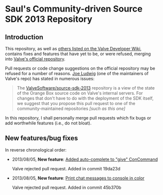 Saul's Community-driven Source SDK 2013 Repository
==================================================

Introduction
------------
This repository, as well as [others listed on the Valve Developer Wiki](https://developer.valvesoftware.com/wiki/Source_SDK_2013_community_repos), contains fixes and features that have yet to be, or were refused, merging into [Valve's official repository](https://github.com/ValveSoftware/source-sdk-2013).

Pull requests or code change suggestions on the official repository may be refused for a number of reasons. [Joe Ludwig](https://github.com/JoeLudwig) (one of the maintainers of Valve's repo) has stated in numerous issues:

> The [ValveSoftware/source-sdk-2013](https://github.com/ValveSoftware/source-sdk-2013) repository is a view of the state of the Orange Box source code on Valve's internal servers. For changes that don't have to do with the deployment of the SDK itself, we suggest that you propose this pull request to one of the community-maintained repositories _[such as this one]_

In this repository, I shall personally merge pull requests which fix bugs or add worthwhile features (i.e., do not bloat).

New features/bug fixes
----------------------
In reverse chronological order:

 *  2013/08/05, __New feature__: [Added auto-complete to "give" ConCommand](https://github.com/ValveSoftware/source-sdk-2013/pull/64)
   
    Valve rejected pull request. Added in commit 19da23d
    
    
 *  2013/08/05, __New feature__: [Print chat messages to console in color](https://github.com/ValveSoftware/source-sdk-2013/pull/63)
   
    Valve rejected pull request. Added in commit 45b370b
